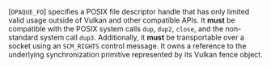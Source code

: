 [`OPAQUE_FD`] specifies a POSIX file
descriptor handle that has only limited valid usage outside of Vulkan
and other compatible APIs.
It  **must**  be compatible with the POSIX system calls `dup`, `dup2`,
`close`, and the non-standard system call `dup3`.
Additionally, it  **must**  be transportable over a socket using an
`SCM_RIGHTS` control message.
It owns a reference to the underlying synchronization primitive
represented by its Vulkan fence object.